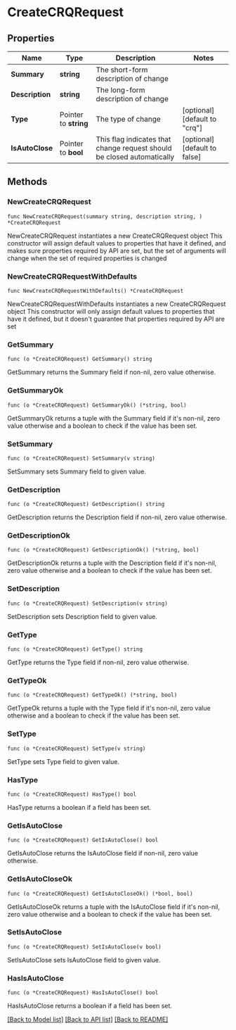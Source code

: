 # CreateCRQRequest

## Properties

Name | Type | Description | Notes
------------ | ------------- | ------------- | -------------
**Summary** | **string** | The short-form description of change | 
**Description** | **string** | The long-form description of change | 
**Type** | Pointer to **string** | The type of change | [optional] [default to "crq"]
**IsAutoClose** | Pointer to **bool** | This flag indicates that change request should be closed  automatically | [optional] [default to false]

## Methods

### NewCreateCRQRequest

`func NewCreateCRQRequest(summary string, description string, ) *CreateCRQRequest`

NewCreateCRQRequest instantiates a new CreateCRQRequest object
This constructor will assign default values to properties that have it defined,
and makes sure properties required by API are set, but the set of arguments
will change when the set of required properties is changed

### NewCreateCRQRequestWithDefaults

`func NewCreateCRQRequestWithDefaults() *CreateCRQRequest`

NewCreateCRQRequestWithDefaults instantiates a new CreateCRQRequest object
This constructor will only assign default values to properties that have it defined,
but it doesn't guarantee that properties required by API are set

### GetSummary

`func (o *CreateCRQRequest) GetSummary() string`

GetSummary returns the Summary field if non-nil, zero value otherwise.

### GetSummaryOk

`func (o *CreateCRQRequest) GetSummaryOk() (*string, bool)`

GetSummaryOk returns a tuple with the Summary field if it's non-nil, zero value otherwise
and a boolean to check if the value has been set.

### SetSummary

`func (o *CreateCRQRequest) SetSummary(v string)`

SetSummary sets Summary field to given value.


### GetDescription

`func (o *CreateCRQRequest) GetDescription() string`

GetDescription returns the Description field if non-nil, zero value otherwise.

### GetDescriptionOk

`func (o *CreateCRQRequest) GetDescriptionOk() (*string, bool)`

GetDescriptionOk returns a tuple with the Description field if it's non-nil, zero value otherwise
and a boolean to check if the value has been set.

### SetDescription

`func (o *CreateCRQRequest) SetDescription(v string)`

SetDescription sets Description field to given value.


### GetType

`func (o *CreateCRQRequest) GetType() string`

GetType returns the Type field if non-nil, zero value otherwise.

### GetTypeOk

`func (o *CreateCRQRequest) GetTypeOk() (*string, bool)`

GetTypeOk returns a tuple with the Type field if it's non-nil, zero value otherwise
and a boolean to check if the value has been set.

### SetType

`func (o *CreateCRQRequest) SetType(v string)`

SetType sets Type field to given value.

### HasType

`func (o *CreateCRQRequest) HasType() bool`

HasType returns a boolean if a field has been set.

### GetIsAutoClose

`func (o *CreateCRQRequest) GetIsAutoClose() bool`

GetIsAutoClose returns the IsAutoClose field if non-nil, zero value otherwise.

### GetIsAutoCloseOk

`func (o *CreateCRQRequest) GetIsAutoCloseOk() (*bool, bool)`

GetIsAutoCloseOk returns a tuple with the IsAutoClose field if it's non-nil, zero value otherwise
and a boolean to check if the value has been set.

### SetIsAutoClose

`func (o *CreateCRQRequest) SetIsAutoClose(v bool)`

SetIsAutoClose sets IsAutoClose field to given value.

### HasIsAutoClose

`func (o *CreateCRQRequest) HasIsAutoClose() bool`

HasIsAutoClose returns a boolean if a field has been set.


[[Back to Model list]](../README.md#documentation-for-models) [[Back to API list]](../README.md#documentation-for-api-endpoints) [[Back to README]](../README.md)


